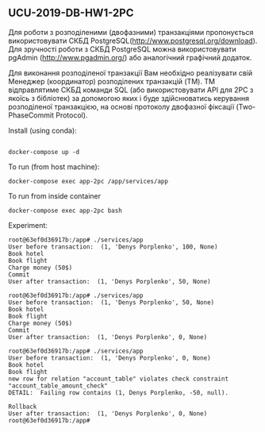 ## UCU-2019-DB-HW1-2PC
Для роботи з розподіленими (двофазними) транзакціями пропонується використовувати СКБД PostgreSQL(http://www.postgresql.org/download).
Для зручності роботи з СКБД PostgreSQL можна використовувати pgAdmin (http://www.pgadmin.org/) або аналогічний графічний додаток.

Для виконання розподіленої транзакції Вам необхідно реалізувати свій Менеджер (координатор) розподілених транзакцій (TM). TM відправлятиме СКБД команди SQL (або використовувати API для 2PC з якоїсь з бібліотек) за допомогою яких і буде здійснюватись керування розподіленої транзакцією, на основі протоколу двофазної фіксації (Two-PhaseCommit Protocol).

Install (using conda):

```{bash}

docker-compose up -d

```

To run (from host machine):
```{bash}
docker-compose exec app-2pc /app/services/app
```

To run from inside container
```{bash}
docker-compose exec app-2pc bash
```

Experiment:
```{bash}
root@63ef0d36917b:/app# ./services/app
User before transaction:  (1, 'Denys Porplenko', 100, None)
Book hotel
Book flight
Charge money (50$)
Commit
User after transaction:  (1, 'Denys Porplenko', 50, None)

root@63ef0d36917b:/app# ./services/app
User before transaction:  (1, 'Denys Porplenko', 50, None)
Book hotel
Book flight
Charge money (50$)
Commit
User after transaction:  (1, 'Denys Porplenko', 0, None)

root@63ef0d36917b:/app# ./services/app
User before transaction:  (1, 'Denys Porplenko', 0, None)
Book hotel
Book flight
new row for relation "account_table" violates check constraint "account_table_amount_check"
DETAIL:  Failing row contains (1, Denys Porplenko, -50, null).

Rollback
User after transaction:  (1, 'Denys Porplenko', 0, None)
root@63ef0d36917b:/app#

```